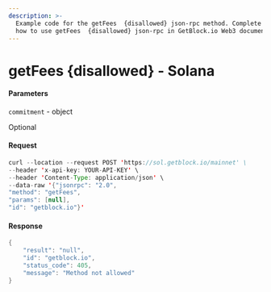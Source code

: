 ```yaml
---
description: >-
  Example code for the getFees  {disallowed} json-rpc method. Сomplete guide on
  how to use getFees  {disallowed} json-rpc in GetBlock.io Web3 documentation.
---
```


# getFees {disallowed} - Solana

#### Parameters

`commitment` - object

Optional

#### Request

```java
curl --location --request POST 'https://sol.getblock.io/mainnet' \ 
--header 'x-api-key: YOUR-API-KEY' \ 
--header 'Content-Type: application/json' \ 
--data-raw '{"jsonrpc": "2.0",
"method": "getFees",
"params": [null],
"id": "getblock.io"}'
```

#### Response

```java
{
    "result": "null",
    "id": "getblock.io",
    "status_code": 405,
    "message": "Method not allowed"
}
```
